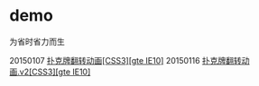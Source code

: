 # demo
为省时省力而生

20150107 [扑克牌翻转动画[CSS3][gte IE10]](2015/20150107_overturn-poker.html)
20150116 [扑克牌翻转动画.v2[CSS3][gte IE10]](2015/20150116_overturn-poker-v2.html)